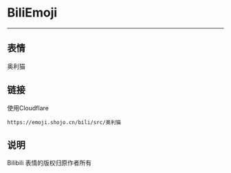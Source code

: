 # BiliEmoji
---
## 表情
奥利猫
## 链接
使用Cloudflare
```
https://emoji.shojo.cn/bili/src/奥利猫
```
## 说明
Bilibili 表情的版权归原作者所有
